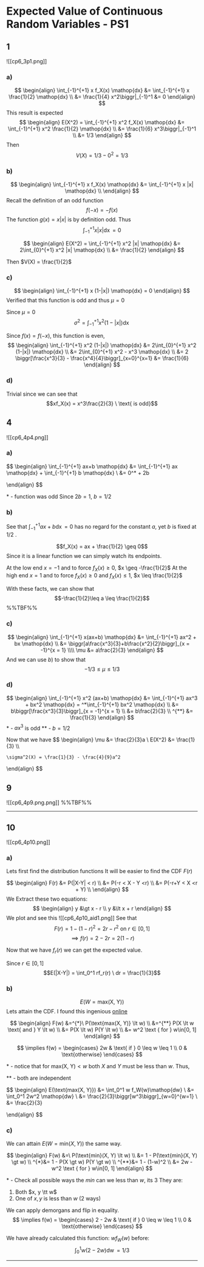 # Expected Value of Continuous Random Variables - PS1
## 1
![[cp6_3p1.png]]
### a)
$$
\begin{align}
	\int_{-1}^{+1} x f_X(x) \mathop{dx} &= \int_{-1}^{+1} x \frac{1}{2} \mathop{dx} \\
	&= \frac{1}{4} x^2\biggr|_{-1}^1
	&= 0
\end{align}
$$
This result is expected
$$
\begin{align}
	E(X^2) = \int_{-1}^{+1} x^2 f_X(x) \mathop{dx} &= \int_{-1}^{+1} x^2 \frac{1}{2} \mathop{dx} \\
	&= \frac{1}{6} x^3\biggr|_{-1}^1 \\
	&= 1/3
\end{align}
$$
Then
$$V(X) = 1/3 - 0^2 = 1/3$$



### b)
$$
\begin{align}
	\int_{-1}^{+1} x f_X(x) \mathop{dx} &= \int_{-1}^{+1} x |x| \mathop{dx} \\
\end{align}
$$
Recall the definition of an odd function 
$$f(-x) = -f(x)$$
The function $g(x) = x|x|$ is by definition odd.
Thus
$$\int_{-1}^{+1} x |x| \mathop{dx} = 0$$


$$
\begin{align}
	E(X^2) = \int_{-1}^{+1} x^2 |x| \mathop{dx} &= 2\int_{0}^{+1} x^2 |x| \mathop{dx} \\
	&= \frac{1}{2}
\end{align}
$$

Then $V(X) = \frac{1}{2}$

### c)
$$
\begin{align}
	\int_{-1}^{+1} x (1-|x|) \mathop{dx} = 0
\end{align}
$$
Verified that this function is odd and thus $\mu = 0$

Since $\mu = 0$
$$\sigma^2 = \int_{-1}^{+1} x^2 (1-|x|) \mathop{dx}$$

Since $f(x) = f(-x)$, this function is even, 
$$
\begin{align}
	\int_{-1}^{+1} x^2 (1-|x|) \mathop{dx} &= 2\int_{0}^{+1} x^2 (1-|x|) \mathop{dx} \\
	&= 2\int_{0}^{+1} x^2 - x^3 \mathop{dx} \\
	&= 2 \biggr[\frac{x^3}{3} - \frac{x^4}{4}\biggr]_{x=0}^{x=1}
	&= \frac{1}{6}
\end{align}
$$

### d)
Trivial since we can see that 
$$xf_X(x) = x^3\frac{2}{3} \ \text{ is odd}$$


## 4
![[cp6_4p4.png]]

### a)
$$
\begin{align}
	\int_{-1}^{+1} ax+b \mathop{dx} &= \int_{-1}^{+1} ax \mathop{dx} + \int_{-1}^{+1} b \mathop{dx} \\
	&= 0^* + 2b
	
\end{align}
$$

\* - function was odd
Since $2b = 1$, $b = 1/2$

### b)
See that $\int_{-1}^{+1} ax+b \mathop{dx} = 0$ has no regard for the constant $a$, yet $b$ is fixed at $1/2$ . 

$$f_X(x) = ax + \frac{1}{2} \geq 0$$
Since it is a linear function we can simply watch its endpoints. 

At the low end $x = -1$ and  to force $f_X(x)\geq 0$, $x \geq -\frac{1}{2}$
At the high end $x = 1$ and  to force $f_X(x)\geq 0$ and $f_X(x) \leq 1$, $x \leq \frac{1}{2}$

With these facts, we can show that
$$-\frac{1}{2}\leq a \leq \frac{1}{2}$$
%%TBF%%

### c)
$$
\begin{align}
	\int_{-1}^{+1} x(ax+b) \mathop{dx} &= \int_{-1}^{+1} ax^2 + bx \mathop{dx} \\
	&= \biggr[a\frac{x^3}{3}+b\frac{x^2}{2}\biggr]_{x = -1}^{x = 1}
	\\\\
	\mu &= a\frac{2}{3}
\end{align}
$$
And we can use $b)$ to show that
$$-1/3 \leq\mu\leq 1/3$$

### d)
$$
\begin{align}
	\int_{-1}^{+1} x^2 (ax+b) \mathop{dx} &= \int_{-1}^{+1} ax^3 + bx^2 \mathop{dx} = ^*\int_{-1}^{+1} bx^2 \mathop{dx} \\
	&= b\biggr[\frac{x^3}{3}\biggr]_{x = -1}^{x = 1} \\
	&= b\frac{2}{3} \\
	^{**} &= \frac{1}{3}
\end{align}
$$
\* - $ax^3$ is odd 
\*\* - $b = 1/2$

Now that we have 
$$
\begin{align}
	   \mu &= \frac{2}{3}a \\
	E(X^2) &= \frac{1}{3} \\\\
	
	\sigma^2(X) = \frac{1}{3} - \frac{4}{9}a^2 
\end{align}
$$

## 9
![[cp6_4p9.png.png]]
%%TBF%%

---
## 10
![[cp6_4p10.png]]


### a)
Lets first find the distribution functions
It will be easier to find the CDF $F(r)$

$$
\begin{align}
	F(r) &= P(|X-Y| < r) \\
		 &= P(-r < X - Y <r) \\
		 &= P(-r+Y < X <r + Y) \\
\end{align}
$$
We Extract these two equations:
$$
\begin{align}
	y &\gt x - r \\
	y &\lt x + r
\end{align}
$$
We plot and see this
![[cp6_4p10_aid1.png]]
See that 
$$F(r) = 1 - (1 - r)^2 = 2r - r^2 \text{ on } r\in[0, 1]$$
$$\implies f(r) = 2 - 2r = 2(1-r)$$

Now that we have $f_r(r)$ we can get the expected value.

Since $r \in [0, 1]$
$$E(|X-Y|) = \int_0^1 rf_r(r) \ dr = \frac{1}{3}$$

### b)
$$E(W = \text{max(X, Y)})$$
Lets attain the CDF. 
I found this ingenious [online](https://math.stackexchange.com/questions/1114516/probability-density-function-of-maxx-y)

$$
\begin{align}
	F(w) &=^{*}\ P(\text{max(X, Y)} \lt w) \\
		 &=^{**} P(X \lt w \text{ and } Y \lt w) \\
		 &= P(X \lt w) P(Y \lt w) \\
		 &= w^2 \text { for } w\in[0, 1]
\end{align}
$$

$$
\implies f(w) =
\begin{cases} 
	2w & \text{ if } 0 \leq w \leq 1 \\
	0  & \text{otherwise}
\end{cases}
$$

\* - notice that for $\text{max(X, Y)} \lt w$ both $X$ and $Y$ must be less than $w$. Thus, 

\*\* - both are independent

$$
\begin{align}
E(\text{max(X, Y)}) &= \int_0^1 w f_W(w)\mathop{dw} \\
				    &= \int_0^1 2w^2 \mathop{dw} \\
					&= \frac{2}{3}\biggr[w^3\biggr]_{w=0}^{w=1} \\
					&= \frac{2}{3}
					
\end{align}
$$

### c)
We can attain $E(W = \text{min}(X, Y))$ the same way.

$$
\begin{align}
	F(w) &=\ P(\text{min}(X, Y) \lt w) \\
		 &= 1 - P(\text{min}(X, Y) \gt w) \\
     ^{*}&= 1 - P(X \gt w) P(Y \gt w) \\
	^{**}&= 1 - (1-w)^2 \\
		 &= 2w - w^2 \text { for } w\in[0, 1]
\end{align}
$$

\* - Check all possible ways the *min* can we less than $w$, its $3$
They are:
1. Both $x, y \tt w$
2. One of $x, y$ is less than $w$ (2 ways)

We can apply demorgans and flip in equality. 
$$
\implies f(w) =
\begin{cases} 
	2 - 2w & \text{ if } 0 \leq w \leq 1 \\
	0        & \text{otherwise}
\end{cases}
$$

We have already calculated this function: $wf_W(w)$ before:
$$\int_0^1 w(2-2w) \mathop{dw} = 1/3$$

---
<!--
[TEMP]
$$
\begin{align}
	\int_{-1}^{+1} x f_X(x) \mathop{dx}
\end{align}
$$
-->

